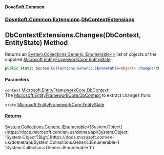 #### [DoveSoft.Common](readme.md 'readme')
### [DoveSoft.Common.Extensions](DoveSoft_Common_Extensions.md 'DoveSoft.Common.Extensions').[DbContextExtensions](DbContextExtensions.md 'DoveSoft.Common.Extensions.DbContextExtensions')
## DbContextExtensions.Changes(DbContext, EntityState) Method
Returns an [System.Collections.Generic.IEnumerable&lt;&gt;](https://docs.microsoft.com/en-us/dotnet/api/System.Collections.Generic.IEnumerable-1 'System.Collections.Generic.IEnumerable`1') list of objects of the supplied [Microsoft.EntityFrameworkCore.EntityState](https://docs.microsoft.com/en-us/dotnet/api/Microsoft.EntityFrameworkCore.EntityState 'Microsoft.EntityFrameworkCore.EntityState').  
```csharp
public static System.Collections.Generic.IEnumerable<object> Changes(this Microsoft.EntityFrameworkCore.DbContext context, Microsoft.EntityFrameworkCore.EntityState state);
```
#### Parameters
<a name='DoveSoft_Common_Extensions_DbContextExtensions_Changes(Microsoft_EntityFrameworkCore_DbContext_Microsoft_EntityFrameworkCore_EntityState)_context'></a>
`context` [Microsoft.EntityFrameworkCore.DbContext](https://docs.microsoft.com/en-us/dotnet/api/Microsoft.EntityFrameworkCore.DbContext 'Microsoft.EntityFrameworkCore.DbContext')  
The [Microsoft.EntityFrameworkCore.DbContext](https://docs.microsoft.com/en-us/dotnet/api/Microsoft.EntityFrameworkCore.DbContext 'Microsoft.EntityFrameworkCore.DbContext') to extract changes from.
  
<a name='DoveSoft_Common_Extensions_DbContextExtensions_Changes(Microsoft_EntityFrameworkCore_DbContext_Microsoft_EntityFrameworkCore_EntityState)_state'></a>
`state` [Microsoft.EntityFrameworkCore.EntityState](https://docs.microsoft.com/en-us/dotnet/api/Microsoft.EntityFrameworkCore.EntityState 'Microsoft.EntityFrameworkCore.EntityState')  
  
#### Returns
[System.Collections.Generic.IEnumerable&lt;](https://docs.microsoft.com/en-us/dotnet/api/System.Collections.Generic.IEnumerable-1 'System.Collections.Generic.IEnumerable`1')[System.Object](https://docs.microsoft.com/en-us/dotnet/api/System.Object 'System.Object')[&gt;](https://docs.microsoft.com/en-us/dotnet/api/System.Collections.Generic.IEnumerable-1 'System.Collections.Generic.IEnumerable`1')  

